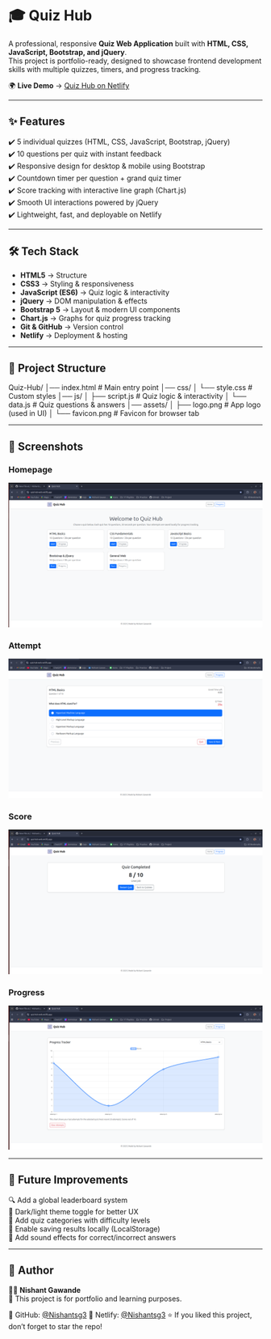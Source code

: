# 🎓 Quiz Hub

A professional, responsive **Quiz Web Application** built with **HTML, CSS, JavaScript, Bootstrap, and jQuery**.  
This project is portfolio-ready, designed to showcase frontend development skills with multiple quizzes, timers, and progress tracking.

🌍 **Live Demo** → [Quiz Hub on Netlify](https://quiz-hub-web.netlify.app)

---

## ✨ Features
✔️ 5 individual quizzes (HTML, CSS, JavaScript, Bootstrap, jQuery)  
✔️ 10 questions per quiz with instant feedback  
✔️ Responsive design for desktop & mobile using Bootstrap  
✔️ Countdown timer per question + grand quiz timer  
✔️ Score tracking with interactive line graph (Chart.js)  
✔️ Smooth UI interactions powered by jQuery  
✔️ Lightweight, fast, and deployable on Netlify  

---

## 🛠️ Tech Stack
- **HTML5** → Structure  
- **CSS3** → Styling & responsiveness  
- **JavaScript (ES6)** → Quiz logic & interactivity  
- **jQuery** → DOM manipulation & effects  
- **Bootstrap 5** → Layout & modern UI components  
- **Chart.js** → Graphs for quiz progress tracking  
- **Git & GitHub** → Version control  
- **Netlify** → Deployment & hosting  

---

## 📂 Project Structure
Quiz-Hub/
│── index.html # Main entry point
│── css/
│ └── style.css # Custom styles
│── js/
│ ├── script.js # Quiz logic & interactivity
│ └── data.js # Quiz questions & answers
│── assets/
│ ├── logo.png # App logo (used in UI)
│ └── favicon.png # Favicon for browser tab

---

## 📸 Screenshots

### Homepage  
![Homepage](assets/preview/home.png)  

### Attempt  
![Attempt](assets/preview/attempt.png)  

### Score  
![Score](assets/preview/score.png) 

### Progress  
![Progress](assets/preview/progress.png) 

---

## 🚀 Future Improvements
🔍 Add a global leaderboard system  
🌙 Dark/light theme toggle for better UX  
📱 Add quiz categories with difficulty levels  
📝 Enable saving results locally (LocalStorage)  
🎵 Add sound effects for correct/incorrect answers  

---

## 👤 Author
👨‍💻 **Nishant Gawande**  
📌 This project is for portfolio and learning purposes.  

🔗 GitHub: [@Nishantsg3](https://github.com/Nishantsg3)
🔗 Netlify: [@Nishantsg3](https://quiz-hub-web.netlify.app/)
⭐ If you liked this project, don’t forget to star the repo!  

